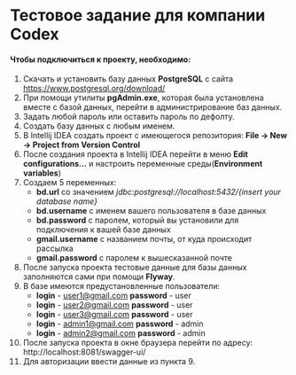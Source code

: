 # Тестовое задание для компании Codex

#### Чтобы подключиться к проекту, необходимо:
1) Скачать и установить базу данных **PostgreSQL** с сайта
https://www.postgresql.org/download/
2) При помощи утилиты **pgAdmin.exe**, которая была установлена вместе с базой данных, перейти в администрирование баз данных.
3) Задать любой пароль или оставить пароль по дефолту.
4) Создать базу данных с любым именем.
5) В Intellij IDEA создать проект с имеющегося репозитория: **File -> New -> Project from Version Control**
6) После создания проекта в Intellij IDEA перейти в меню **Edit configurations...** и настроить переменные среды(**Environment variables**) 
7) Создаем 5 переменных:  
    + **bd.url** со значением  *jdbc:postgresql://localhost:5432/{insert your database name}*   
    + **bd.username** с именем вашего пользователя в базе данных  
    + **bd.password** с паролем, который вы установили для подключения к вашей базе данных
    + **gmail.username** с названием почты, от куда происходит рассылка
    + **gmail.password** с паролем к вышесказанной почте
8) После запуска проекта тестовые данные для базы данных заполняются сами при помощи **Flyway**.
9) В базе имеются предустановленные пользователи:
    + **login** - user1@gmail.com  **password** - user
    + **login** - user2@gmail.com  **password** - user
    + **login** - user3@gmail.com  **password** - user
    + **login** - admin1@gmail.com  **password** - admin
    + **login** - admin2@gmail.com  **password** - admin
10) После запуска проекта в окне браузера перейти по адресу: http://localhost:8081/swagger-ui/
11) Для авторизации ввести данные из пункта 9.
